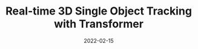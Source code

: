 ---
title: "Real-time 3D Single Object Tracking with Transformer"
excerpt: 'Jiayao Shan†, Sifan Zhou†, **Yubo Cui†**, Zheng Fang'
collection: publications
permalink: /publication/ptt_tmm
date: 2022-02-15
venue: 'IEEE Transactions on Multimedia'
paperurl: '/files/PTT_TMM.pdf'
link: 'https://ieeexplore.ieee.org/document/9695195'
github: 'https://github.com/shanjiayao/PTT'
citation: 'J. Shan, S. Zhou, Y. Cui and Z. Fang, "Real-Time 3D Single Object Tracking With Transformer," in IEEE Transactions on Multimedia, vol. 25, pp. 2339-2353, 2023, doi: 10.1109/TMM.2022.3146714.'
---